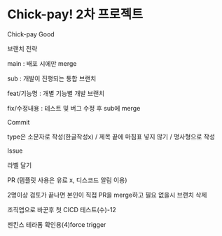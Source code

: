 # Chick-pay! 2차 프로젝트

Chick-pay Good

브랜치 전략

main : 배포 시에만 merge

sub : 개발이 진행되는 통합 브랜치

feat/기능명 : 개별 기능별 개발 브랜치

fix/수정내용 : 테스트 및 버그 수정 후 sub에 merge

Commit

type은 소문자로 작성(한글작성x) / 제목 끝에 마침표 넣지 않기 / 명사형으로 작성

Issue

라벨 달기

PR (템플릿 사용은 유료 x, 디스코드 알림 이용)

2명이상 검토가 끝나면 본인이 직접 PR을 merge하고 필요 없을시 브랜치 삭제


조직앱으로 바꾼후 첫 CICD 테스트(수)-12

젠킨스 테라폼 확인용(4)f o r c e   t r i g g e r  
 